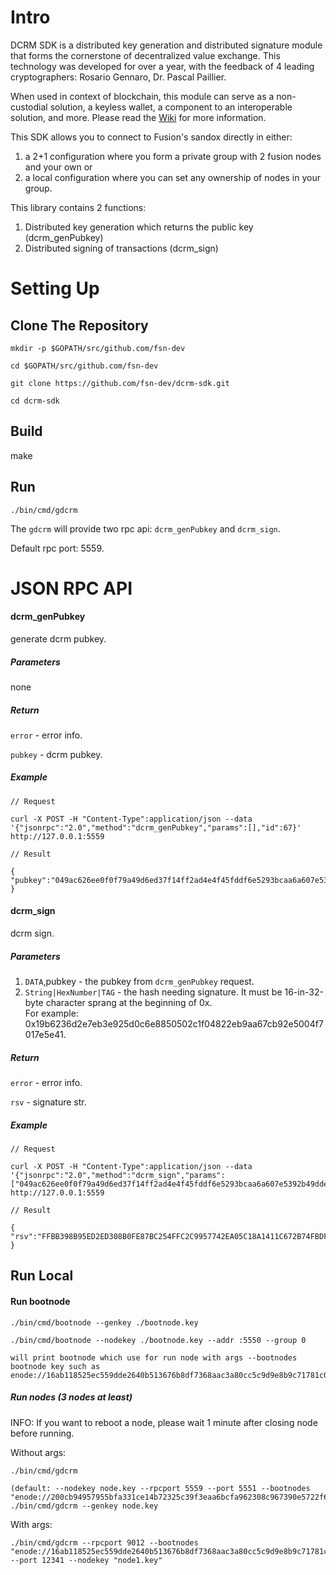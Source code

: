 # Intro
DCRM SDK is a distributed key generation and distributed signature module that forms the cornerstone of decentralized value exchange.  This technology was developed for over a year, with the feedback of 4 leading cryptographers: Rosario Gennaro, Dr. Pascal Paillier. 

When used in context of blockchain, this module can serve as a non-custodial solution, a keyless wallet, a component to an interoperable solution, and more. Please read the [Wiki](https://github.com/fsn-dev/dcrm-sdk/wiki) for more information.

This SDK allows you to connect to Fusion's sandox directly in either: 
1. a 2+1 configuration where you form a private group with 2 fusion nodes and your own or 
2. a local configuration where you can set any ownership of nodes in your group. 

This library contains 2 functions:
1. Distributed key generation which returns the public key (dcrm_genPubkey)
2. Distributed signing of transactions (dcrm_sign)

# Setting Up
## Clone The Repository
```
mkdir -p $GOPATH/src/github.com/fsn-dev

cd $GOPATH/src/github.com/fsn-dev

git clone https://github.com/fsn-dev/dcrm-sdk.git

cd dcrm-sdk
```
## Build

make

## Run

```
./bin/cmd/gdcrm
```

The `gdcrm` will provide two rpc api: `dcrm_genPubkey` and `dcrm_sign`.

Default rpc port: 5559.

# JSON RPC API


#### dcrm_genPubkey

generate dcrm pubkey.

##### Parameters

none

##### Return

`error` - error info.

`pubkey` - dcrm pubkey.

##### Example
```
// Request

curl -X POST -H "Content-Type":application/json --data '{"jsonrpc":"2.0","method":"dcrm_genPubkey","params":[],"id":67}' http://127.0.0.1:5559

// Result

{
"pubkey":"049ac626ee0f0f79a49d6ed37f14ff2ad4e4f45fddf6e5293bcaa6a607e5392b49dde27a8f0602e23bc5fa0b847bd28d46e2f2d1d0d8cf59514785e4276b28de9d"
}
```
#### dcrm_sign

dcrm sign.

##### Parameters

1. `DATA`,pubkey - the pubkey from `dcrm_genPubkey` request.
2. `String|HexNumber|TAG` - the hash needing signature. It must be 16-in-32-byte character sprang at the beginning of 0x.  
    For example: 0x19b6236d2e7eb3e925d0c6e8850502c1f04822eb9aa67cb92e5004f7017e5e41.

##### Return

`error` - error info.

`rsv` - signature str.

##### Example

```
// Request

curl -X POST -H "Content-Type":application/json --data '{"jsonrpc":"2.0","method":"dcrm_sign","params":["049ac626ee0f0f79a49d6ed37f14ff2ad4e4f45fddf6e5293bcaa6a607e5392b49dde27a8f0602e23bc5fa0b847bd28d46e2f2d1d0d8cf59514785e4276b28de9d","0x19b6236d2e7eb3e925d0c6e8850502c1f04822eb9aa67cb92e5004f7017e5e41"],"id":67}' http://127.0.0.1:5559

// Result

{
"rsv":"FFBB398B95ED2ED308B0FE87BC254FFC2C9957742EA05C18A1411C672B74FBDF6FBD6F4915799F2B4186192581D4506039ADEB79C8EB954E779901FDB9575C8301"
}
```
## Run Local

#### Run bootnode
```
./bin/cmd/bootnode --genkey ./bootnode.key

./bin/cmd/bootnode --nodekey ./bootnode.key --addr :5550 --group 0

will print bootnode which use for run node with args --bootnodes
bootnode key such as enode://16ab118525ec559dde2640b513676b8df7368aac3a80cc5c9d9e8b9c71781c09103fe3e8b5dd17bf245f0c71b891ec4848b142852763ab2146a1e288df15da40@[::]:5550
```
##### Run nodes (3 nodes at least)
INFO: If you want to reboot a node, please wait 1 minute after closing node before running.

Without args:
```
./bin/cmd/gdcrm

(default: --nodekey node.key --rpcport 5559 --port 5551 --bootnodes "enode://200cb94957955bfa331ce14b72325c39f3eaa6bcfa962308c967390e5722f6fda0f6080781fde6a025a6280fbf23f38ca454e51a6b75ddbc1f9d57593790545a@47.107.50.83:5550")
./bin/cmd/gdcrm --genkey node.key
```
With args:
```
./bin/cmd/gdcrm --rpcport 9012 --bootnodes "enode://16ab118525ec559dde2640b513676b8df7368aac3a80cc5c9d9e8b9c71781c09103fe3e8b5dd17bf245f0c71b891ec4848b142852763ab2146a1e288df15da40@192.168.1.104:12340" --port 12341 --nodekey "node1.key"
```

